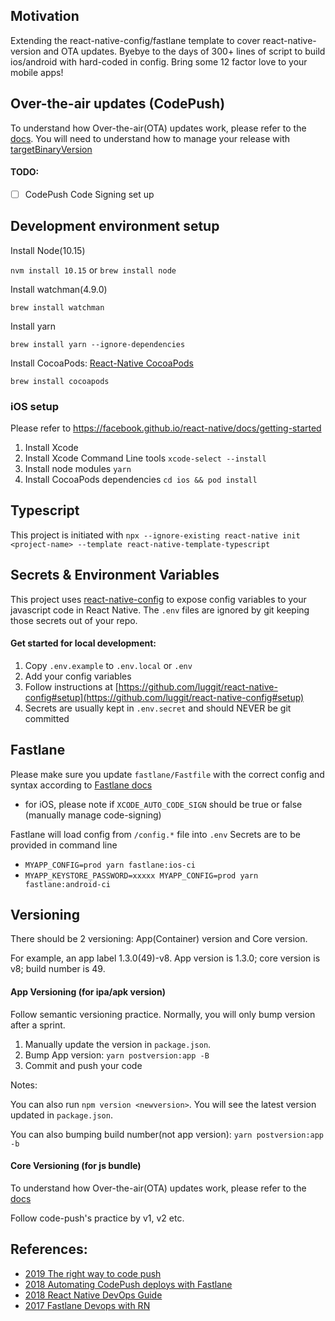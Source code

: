 ## Motivation
Extending the react-native-config/fastlane template to cover react-native-version and OTA updates. Byebye to the days of 300+ lines of script to build ios/android with hard-coded in config. Bring some 12 factor love to your mobile apps!

## Over-the-air updates (CodePush)
To understand how Over-the-air(OTA) updates work, please refer to the [docs](https://microsoft.github.io/code-push/). You will need to understand how to manage your release with [targetBinaryVersion](#versioning)

#### TODO:
- [ ] CodePush Code Signing set up

## Development environment setup
Install Node(10.15)

`nvm install 10.15` or `brew install node`

Install watchman(4.9.0)

`brew install watchman`

Install yarn

`brew install yarn --ignore-dependencies`

Install CocoaPods: [React-Native CocoaPods](https://facebook.github.io/react-native/docs/integration-with-existing-apps#3-install-cocoapods)

`brew install cocoapods`

### iOS setup

Please refer to https://facebook.github.io/react-native/docs/getting-started

1. Install Xcode
2. Install Xcode Command Line tools `xcode-select --install`
3. Install node modules `yarn`
4. Install CocoaPods dependencies `cd ios && pod install`

## Typescript
This project is initiated with `npx --ignore-existing react-native init <project-name> --template react-native-template-typescript`

## Secrets & Environment Variables
This project uses [react-native-config](https://github.com/luggit/react-native-config) to expose config variables to your javascript code in React Native. The `.env` files are ignored by git keeping those secrets out of your repo.

#### Get started for local development:
1. Copy `.env.example` to `.env.local` or `.env`
2. Add your config variables
3. Follow instructions at [https://github.com/luggit/react-native-config#setup](https://github.com/luggit/react-native-config#setup)
4. Secrets are usually kept in `.env.secret` and should NEVER be git committed

## Fastlane
Please make sure you update `fastlane/Fastfile` with the correct config and syntax according to [Fastlane docs](https://docs.fastlane.tools/)

+ for iOS, please note if `XCODE_AUTO_CODE_SIGN` should be true or false (manually manage code-signing)

Fastlane will load config from `/config.*` file into `.env`
Secrets are to be provided in command line

+ `MYAPP_CONFIG=prod yarn fastlane:ios-ci`
+ `MYAPP_KEYSTORE_PASSWORD=xxxxx MYAPP_CONFIG=prod yarn fastlane:android-ci`

## Versioning
There should be 2 versioning: App(Container) version and Core version. 

For example, an app label 1.3.0(49)-v8. App version is 1.3.0; core version is v8; build number is 49.

#### App Versioning (for ipa/apk version)
Follow semantic versioning practice. Normally, you will only bump version after a sprint.
1. Manually update the version in `package.json`.
2. Bump App version: `yarn postversion:app -B`
3. Commit and push your code

Notes: 

You can also run `npm version <newversion>`. You will see the latest version updated in `package.json`. 

You can also bumping build number(not app version): `yarn postversion:app -b` 

#### Core Versioning (for js bundle)
To understand how Over-the-air(OTA) updates work, please refer to the [docs](https://microsoft.github.io/code-push/)

Follow code-push's practice by v1, v2 etc.

## References:
+ [2019 The right way to code push](https://medium.com/fundbox-engineering/the-right-way-to-code-push-react-native-cba82d0f8ec9)
+ [2018 Automating CodePush deploys with Fastlane](https://blog.echobind.com/automating-codepush-deploys-with-fastlane-51db8b5d5fc9)
+ [2018 React Native DevOps Guide](https://medium.com/@tgpski/react-native-devops-guide-2d8e4755ebee)
+ [2017 Fastlane Devops with RN](https://medium.com/react-native-training/fastlane-for-react-native-ios-android-app-devops-8ca85bee614e)
